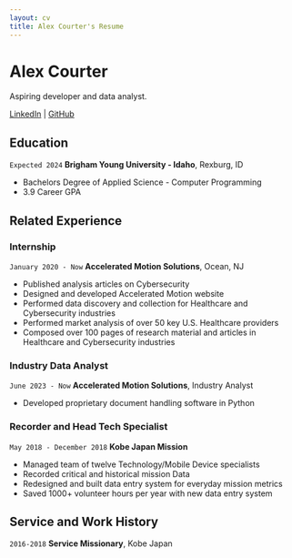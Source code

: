 ```yaml
---
layout: cv
title: Alex Courter's Resume
---
```

# Alex Courter
Aspiring developer and data analyst.

<div id="webaddress">
<a href="https://www.linkedin.com/in/alex-courter/">LinkedIn</a>
| <a href="https://github.com/AlexxCourter">GitHub</a>
</div>

<!-- https://www.monique.tech/the-art-of-markdown -->


## Education

`Expected 2024`
__Brigham Young University - Idaho__, Rexburg, ID

- Bachelors Degree of Applied Science - Computer Programming
- 3.9 Career GPA


## Related Experience

### Internship

`January 2020 - Now`
__Accelerated Motion Solutions__, Ocean, NJ

- Published analysis articles on Cybersecurity
- Designed and developed Accelerated Motion website
- Performed data discovery and collection for Healthcare and Cybersecurity industries
- Performed market analysis of over 50 key U.S. Healthcare providers
- Composed over 100 pages of research material and articles in Healthcare and Cybersecurity industries

### Industry Data Analyst

`June 2023 - Now`
__Accelerated Motion Solutions__, Industry Analyst

- Developed proprietary document handling software in Python

### Recorder and Head Tech Specialist

`May 2018 - December 2018`
__Kobe Japan Mission__

- Managed team of twelve Technology/Mobile Device specialists
- Recorded critical and historical mission Data
- Redesigned and built data entry system for everyday mission metrics
- Saved 1000+ volunteer hours per year with new data entry system


## Service and Work History

`2016-2018`
__Service Missionary__, Kobe Japan


<!-- ### Footer

Last updated: May 2013 -->


